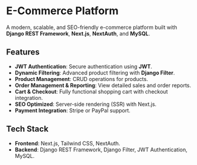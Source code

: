 # E-Commerce Platform

A modern, scalable, and SEO-friendly e-commerce platform built with **Django REST Framework**, **Next.js**, **NextAuth**, and **MySQL**.

## Features
- **JWT Authentication**: Secure authentication using **JWT**.
- **Dynamic Filtering**: Advanced product filtering with **Django Filter**.
- **Product Management**: CRUD operations for products.
- **Order Management & Reporting**: View detailed sales and order reports.
- **Cart & Checkout**: Fully functional shopping cart with checkout integration.
- **SEO Optimized**: Server-side rendering (SSR) with Next.js.
- **Payment Integration**: Stripe or PayPal support.

## Tech Stack
- **Frontend**: Next.js, Tailwind CSS, NextAuth.
- **Backend**: Django REST Framework, Django Filter, JWT Authentication, MySQL.
